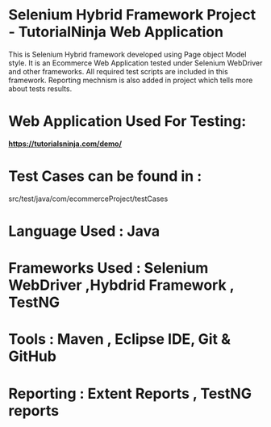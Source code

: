 # Selenium Hybrid Framework Project - TutorialNinja Web Application

This is Selenium Hybrid framework developed using Page object Model style. It is an Ecommerce Web Application tested under Selenium WebDriver and other frameworks. All required test scripts are included in this framework. Reporting mechnism is also added in project which tells more about tests results.

# Web Application Used For Testing: 
**https://tutorialsninja.com/demo/**

# Test Cases can be found in : 
src/test/java/com/ecommerceProject/testCases

# Language Used : Java

# Frameworks Used : Selenium WebDriver ,Hybdrid Framework , TestNG

# Tools : Maven , Eclipse IDE, Git & GitHub

# Reporting : Extent Reports , TestNG reports
